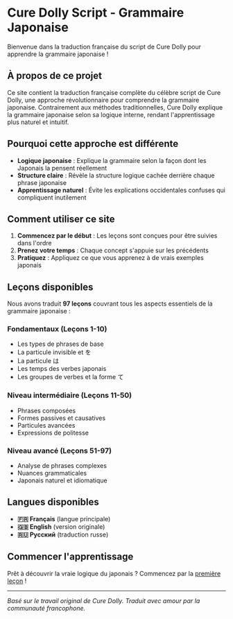 # Cure Dolly Script - Grammaire Japonaise

Bienvenue dans la traduction française du script de Cure Dolly pour apprendre la grammaire japonaise !

## À propos de ce projet

Ce site contient la traduction française complète du célèbre script de Cure Dolly, une approche révolutionnaire pour comprendre la grammaire japonaise. Contrairement aux méthodes traditionnelles, Cure Dolly explique la grammaire japonaise selon sa logique interne, rendant l'apprentissage plus naturel et intuitif.

## Pourquoi cette approche est différente

- **Logique japonaise** : Explique la grammaire selon la façon dont les Japonais la pensent réellement
- **Structure claire** : Révèle la structure logique cachée derrière chaque phrase japonaise
- **Apprentissage naturel** : Évite les explications occidentales confuses qui compliquent inutilement

## Comment utiliser ce site

1. **Commencez par le début** : Les leçons sont conçues pour être suivies dans l'ordre
2. **Prenez votre temps** : Chaque concept s'appuie sur les précédents
3. **Pratiquez** : Appliquez ce que vous apprenez à de vrais exemples japonais

## Leçons disponibles

Nous avons traduit **97 leçons** couvrant tous les aspects essentiels de la grammaire japonaise :

### Fondamentaux (Leçons 1-10)
- Les types de phrases de base
- La particule invisible et を
- La particule は
- Les temps des verbes japonais
- Les groupes de verbes et la forme て

### Niveau intermédiaire (Leçons 11-50)
- Phrases composées
- Formes passives et causatives
- Particules avancées
- Expressions de politesse

### Niveau avancé (Leçons 51-97)
- Analyse de phrases complexes
- Nuances grammaticales
- Japonais naturel et idiomatique

## Langues disponibles

- **🇫🇷 Français** (langue principale)
- **🇬🇧 English** (version originale)
- **🇷🇺 Русский** (traduction russe)

## Commencer l'apprentissage

Prêt à découvrir la vraie logique du japonais ? Commencez par la [première leçon](./fr/1-the-basic-types-of-sentences.md) !

---

*Basé sur le travail original de Cure Dolly. Traduit avec amour par la communauté francophone.*
